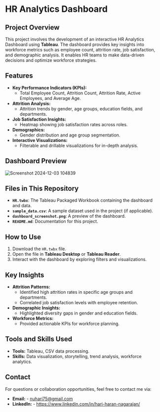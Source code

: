 # HR Analytics Dashboard

## Project Overview
This project involves the development of an interactive HR Analytics Dashboard using **Tableau**. The dashboard provides key insights into workforce metrics such as employee count, attrition rate, job satisfaction, and demographic analysis. It enables HR teams to make data-driven decisions and optimize workforce strategies.

## Features
- **Key Performance Indicators (KPIs):**
  - Total Employee Count, Attrition Count, Attrition Rate, Active Employees, and Average Age.
- **Attrition Analysis:**
  - Attrition trends by gender, age groups, education fields, and departments.
- **Job Satisfaction Insights:**
  - Heatmap showing job satisfaction rates across roles.
- **Demographics:**
  - Gender distribution and age group segmentation.
- **Interactive Visualizations:**
  - Filterable and drillable visualizations for in-depth analysis.

## Dashboard Preview
![Screenshot 2024-12-03 104839](https://github.com/user-attachments/assets/14348889-3e1d-4af6-b7df-b9fc7d773592)


## Files in This Repository
- **`HR.twbx`**: The Tableau Packaged Workbook containing the dashboard and data.
- **`sample_data.csv`**: A sample dataset used in the project (if applicable).
- **`dashboard_screenshot.png`**: A preview of the dashboard.
- **`README.md`**: Documentation for this project.

## How to Use
1. Download the `HR.twbx` file.
2. Open the file in **Tableau Desktop** or **Tableau Reader**.
3. Interact with the dashboard by exploring filters and visualizations.

## Key Insights
- **Attrition Patterns:** 
  - Identified high attrition rates in specific age groups and departments.
  - Correlated job satisfaction levels with employee retention.
- **Demographic Insights:**
  - Highlighted diversity gaps in gender and education fields.
- **Workforce Metrics:** 
  - Provided actionable KPIs for workforce planning.

## Tools and Skills Used
- **Tools:** Tableau, CSV data processing.
- **Skills:** Data visualization, storytelling, trend analysis, workforce analytics.

## Contact
For questions or collaboration opportunities, feel free to contact me via:
- **Email:** - nuhari75@gmail.com
- **LinkedIn:** - https://www.linkedin.com/in/hari-haran-nagarajan/
